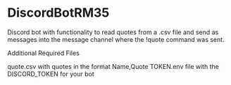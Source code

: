 # DiscordBotRM35

Discord bot with functionality to read quotes from a .csv file and send as 
messages into the message channel where the !quote command was sent.

Additional Required Files

quote.csv with quotes in the format Name,Quote
TOKEN.env file with the DISCORD_TOKEN for your bot
